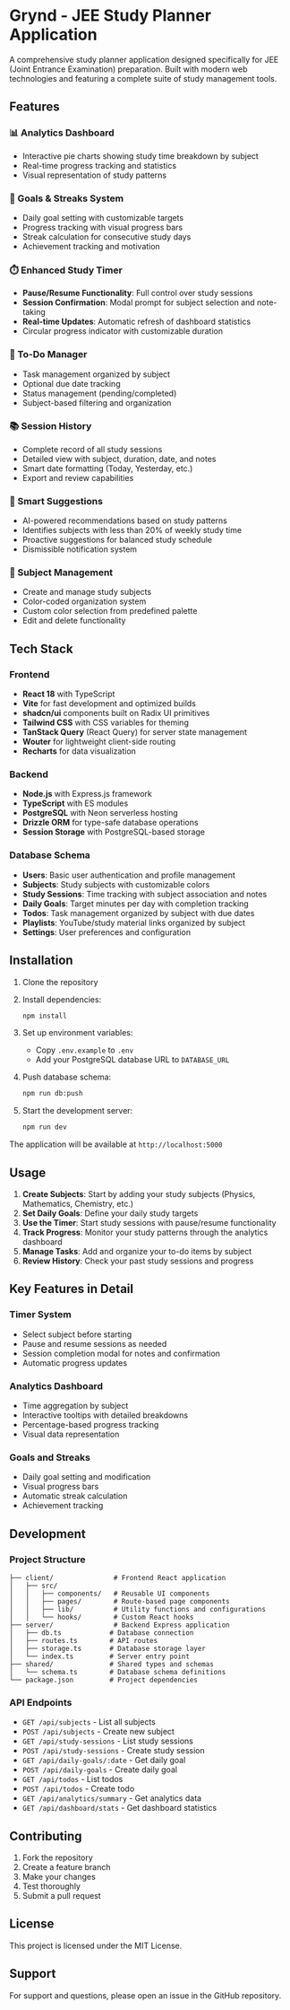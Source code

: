# Grynd - JEE Study Planner Application

A comprehensive study planner application designed specifically for JEE (Joint Entrance Examination) preparation. Built with modern web technologies and featuring a complete suite of study management tools.

## Features

### 📊 Analytics Dashboard
- Interactive pie charts showing study time breakdown by subject
- Real-time progress tracking and statistics
- Visual representation of study patterns

### 🎯 Goals & Streaks System
- Daily goal setting with customizable targets
- Progress tracking with visual progress bars
- Streak calculation for consecutive study days
- Achievement tracking and motivation

### ⏱️ Enhanced Study Timer
- **Pause/Resume Functionality**: Full control over study sessions
- **Session Confirmation**: Modal prompt for subject selection and note-taking
- **Real-time Updates**: Automatic refresh of dashboard statistics
- Circular progress indicator with customizable duration

### 📝 To-Do Manager
- Task management organized by subject
- Optional due date tracking
- Status management (pending/completed)
- Subject-based filtering and organization

### 📚 Session History
- Complete record of all study sessions
- Detailed view with subject, duration, date, and notes
- Smart date formatting (Today, Yesterday, etc.)
- Export and review capabilities

### 🧠 Smart Suggestions
- AI-powered recommendations based on study patterns
- Identifies subjects with less than 20% of weekly study time
- Proactive suggestions for balanced study schedule
- Dismissible notification system

### 🎨 Subject Management
- Create and manage study subjects
- Color-coded organization system
- Custom color selection from predefined palette
- Edit and delete functionality

## Tech Stack

### Frontend
- **React 18** with TypeScript
- **Vite** for fast development and optimized builds
- **shadcn/ui** components built on Radix UI primitives
- **Tailwind CSS** with CSS variables for theming
- **TanStack Query** (React Query) for server state management
- **Wouter** for lightweight client-side routing
- **Recharts** for data visualization

### Backend
- **Node.js** with Express.js framework
- **TypeScript** with ES modules
- **PostgreSQL** with Neon serverless hosting
- **Drizzle ORM** for type-safe database operations
- **Session Storage** with PostgreSQL-based storage

### Database Schema
- **Users**: Basic user authentication and profile management
- **Subjects**: Study subjects with customizable colors
- **Study Sessions**: Time tracking with subject association and notes
- **Daily Goals**: Target minutes per day with completion tracking
- **Todos**: Task management organized by subject with due dates
- **Playlists**: YouTube/study material links organized by subject
- **Settings**: User preferences and configuration

## Installation

1. Clone the repository
2. Install dependencies:
   ```bash
   npm install
   ```

3. Set up environment variables:
   - Copy `.env.example` to `.env`
   - Add your PostgreSQL database URL to `DATABASE_URL`

4. Push database schema:
   ```bash
   npm run db:push
   ```

5. Start the development server:
   ```bash
   npm run dev
   ```

The application will be available at `http://localhost:5000`

## Usage

1. **Create Subjects**: Start by adding your study subjects (Physics, Mathematics, Chemistry, etc.)
2. **Set Daily Goals**: Define your daily study targets
3. **Use the Timer**: Start study sessions with pause/resume functionality
4. **Track Progress**: Monitor your study patterns through the analytics dashboard
5. **Manage Tasks**: Add and organize your to-do items by subject
6. **Review History**: Check your past study sessions and progress

## Key Features in Detail

### Timer System
- Select subject before starting
- Pause and resume sessions as needed
- Session completion modal for notes and confirmation
- Automatic progress updates

### Analytics Dashboard
- Time aggregation by subject
- Interactive tooltips with detailed breakdowns
- Percentage-based progress tracking
- Visual data representation

### Goals and Streaks
- Daily goal setting and modification
- Visual progress bars
- Automatic streak calculation
- Achievement tracking

## Development

### Project Structure
```
├── client/               # Frontend React application
│   ├── src/
│   │   ├── components/   # Reusable UI components
│   │   ├── pages/        # Route-based page components
│   │   ├── lib/          # Utility functions and configurations
│   │   └── hooks/        # Custom React hooks
├── server/               # Backend Express application
│   ├── db.ts            # Database connection
│   ├── routes.ts        # API routes
│   ├── storage.ts       # Database storage layer
│   └── index.ts         # Server entry point
├── shared/              # Shared types and schemas
│   └── schema.ts        # Database schema definitions
└── package.json         # Project dependencies
```

### API Endpoints
- `GET /api/subjects` - List all subjects
- `POST /api/subjects` - Create new subject
- `GET /api/study-sessions` - List study sessions
- `POST /api/study-sessions` - Create study session
- `GET /api/daily-goals/:date` - Get daily goal
- `POST /api/daily-goals` - Create daily goal
- `GET /api/todos` - List todos
- `POST /api/todos` - Create todo
- `GET /api/analytics/summary` - Get analytics data
- `GET /api/dashboard/stats` - Get dashboard statistics

## Contributing

1. Fork the repository
2. Create a feature branch
3. Make your changes
4. Test thoroughly
5. Submit a pull request

## License

This project is licensed under the MIT License.

## Support

For support and questions, please open an issue in the GitHub repository.